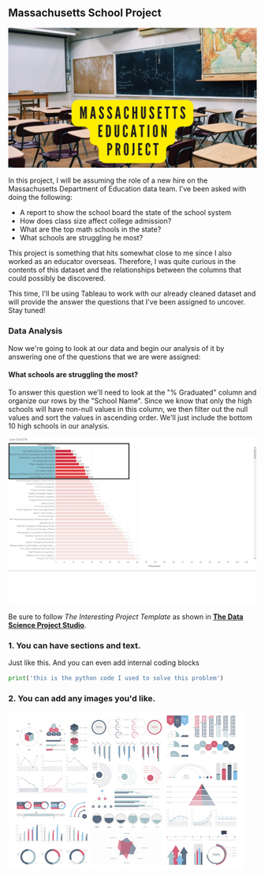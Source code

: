 ## Massachusetts School Project

<img src="images/Massachusetts Education Project.png?raw=true"/>

In this project, I will be assuming the role of a new hire on the Massachusetts Department of Education data team. I've been asked with doing the following:
  - A report to show the school board the state of the school system 
  - How does class size affect college admission?
  - What are the top math schools in the state?
  - What schools are struggling he most?

This project is something that hits somewhat close to me since I also worked as an educator overseas. Therefore, I was quite curious in the contents of this dataset and the relationships between the columns that could possibly be discovered.

This time, I'll be using Tableau to work with our already cleaned dataset and will provide the answer the questions that I've been assigned to uncover. Stay tuned!

### Data Analysis

Now we're going to look at our data and begin our analysis of it by answering one of the questions that we are were assigned:

#### What schools are struggling the most?

To answer this question we'll need to look at the "% Graduated" column and organize our rows by the "School Name". Since we know that only the high schools will have non-null values in this column, we then filter out the null values and sort the values in ascending order. We'll just include the bottom 10 high schools in our analysis.

<img src="images/Low Grad %.png?raw=true"/>





Be sure to follow *The Interesting Project Template* as shown in [**The Data Science Project Studio**](https://www.datacareerjumpstart.com/products/the-data-science-project-studio/categories/2150357707/posts/2158441592). 

### 1. You can have sections and text.

Just like this. And you can even add internal coding blocks

```python
print('this is the python code I used to solve this problem')
```

### 2. You can add any images you'd like. 

<img src="images/dummy_thumbnail.jpg?raw=true"/>


